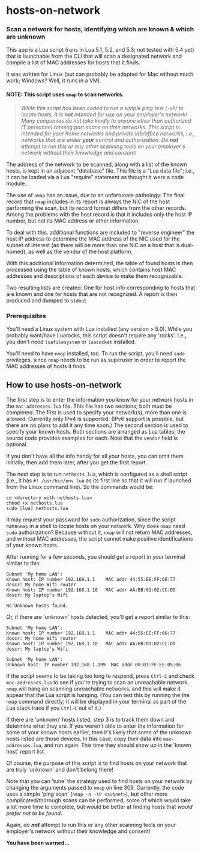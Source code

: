 # hosts-on-network
### Scan a network for hosts, identifying which are known & which are unknown

This app is a Lua script (runs in Lua 5.1, 5.2, and 5.3; not tested with 5.4 
yet) that is launchable from the CLI that will scan a designated network and 
compile a list of MAC addresses for hosts that it finds.

It was written for Linux (but can probably be adapted for Mac without much 
work; Windows? Well, it runs in a VM).

#### NOTE: This script uses `nmap` to scan networks.  
> _While this script has been coded to run a simple ping test (`-sP`) to locate 
hosts, it is **not** intended for use on your employer's network!  Many 
companies do not take kindly to anyone other than authorized IT personnel 
running port scans on their networks.  This script is intended for your home 
networks and private lab/office networks, i.e., networks that are under **your** 
control and authorization.  Do **not** attempt to run this or any other 
scanning tools on your employer's network without their knowledge and consent!_

The address of the network to be scanned, along with a list of the known 
hosts, is kept in an adjacent "database" file.  This file is a "Lua data 
file"; i.e., it can be loaded via a Lua "require" statement as thought it 
were a code module.

The use of `nmap` has an issue, due to an unfortunate pathology: The final 
record that `nmap` includes in its report is always the NIC of the host 
performing the scan, but its record format differs from the other records. 
Among the problems with the host record is that it includes only the host 
IP number, but not its MAC address or other information.

To deal with this, additional functions are included to "reverse engineer" 
the host IP address to determine the MAC address of the NIC used for the 
subnet of interest (as there will be more than one NIC on a host that is 
dual-homed), as well as the vendor of the host platform.  

With this additional information determined, the table of found hosts is 
then processed using the table of known hosts, which contains host MAC 
addresses and descriptions of each device to make them recognizable.

Two resulting lists are created: One for host info corresponding to hosts
that are known and one for hosts that are not recognized.  A report is 
then produced and dumped to `stdout`

### Prerequisites
You'll need a Linux system with Lua installed (any version > 5.0).  While 
you probably want/have Luarocks, this script doesn't require any 'rocks'.
I.e., you don't need `luafilesystem` or `luasocket` installed.

You'll need to have `nmap` installed, too.  To run the script, you'll 
need `sudo` privileges, since `nmap` needs to be run as superuser in 
order to report the MAC addresses of hosts it finds.

## How to use hosts-on-network
The first step is to enter the information you know for your network hosts 
in the `mac-addresses.lua` file.  This file has two sections; both must be 
completed.  The first is used to specify your network(s), more than one is 
allowed.  Currently only IPv4 is supported.  (IPv6 support is possible, but 
there are no plans to add it any time soon.)  The second section is used to 
specify your known hosts.  Both sections are arranged as Lua tables; the 
source code provides examples for each.  Note that the `vendor` field is 
optional.  

If you don't have all the info handy for all your hosts, you can omit them 
initially, then add them later, after you get the first report.

The next step is to run `nethosts.lua`, which is configured as a shell 
script (i.e., it has `#! /usr/bin/env lua` as its first line so that it 
will run if launched from the Linux command line).  So the commands would 
be:
```
cd <directory with nethosts.lua>
chmod +x nethosts.lua
sudo [lua] nethosts.lua
```

It may request your password for `sudo` authorization, since the script 
runs`nmap` in a shell to locate hosts on your network.  Why does `nmap` 
need `sudo` authorization?  Because without it, `nmap` will not return MAC 
addresses, and without MAC addresses, the script cannot make positive 
identifications of your known hosts.

After running for a few seconds, you should get a report in your terminal
similar to this:
```
Subnet 'My home LAN': 
Known host: IP number 192.168.1.1    MAC addr 44:55:EE:FF:66:77   descr: My home Wifi router
Known host: IP number 192.168.1.10   MAC addr AA:BB:01:02:CC:DD   descr: My laptop's Wifi

No Unknown hosts found.
```

Or, if there are 'unknown' hosts detected, you'll get a report similar 
to this:
```
Subnet 'My home LAN': 
Known host: IP number 192.168.1.1    MAC addr 44:55:EE:FF:66:77   descr: My home Wifi router
Known host: IP number 192.168.1.10   MAC addr AA:BB:01:02:CC:DD   descr: My laptop's Wifi

Subnet 'My home LAN': 
Unknown host: IP number 192.168.1.199  MAC addr 00:01:FF:EE:05:06 
```

If the script seems to be taking too long to respond, press `Ctrl-C` and 
check `mac-addresses.lua` to see if you're trying to scan an unreachable 
network.  `nmap` will hang on scanning unreachable networks, and this will 
make it appear that the Lua script is hanging.  (You can test this by 
running the the `nmap` command directly; it will be displayed in your 
terminal as part of the Lua stack trace if you `Ctrl-C` out of it.)

If there are 'unknown' hosts listed, step 3 is to track them down and 
determine what they are.  If you weren't able to enter the information 
for some of your known hosts earlier, then it's likely that some of the 
unknown hosts listed are those devices.  In this case, copy their data 
into `mac-addresses.lua`, and run again.  This time they should show up 
in the 'known host' report list.

Of course, the purpose of this script is to find hosts on your network 
that are truly 'unknown' and don't belong there!

Note that you can 'tune' the strategy used to find hosts on your network 
by changing the arguments passed to `nmap` on line 309.  Currently, the 
code uses a simple 'ping scan' (`nmap -n -sP <subnet>`), but other more 
complicated/thorough scans can be performed, some of which would take a 
lot more time to complete, but would be better at finding hosts that 
_would prefer not to be found_.

Again, do **_not_** attempt to run this or any other scanning tools on 
your employer's network without their knowledge and consent!  

**You have been warned...**
